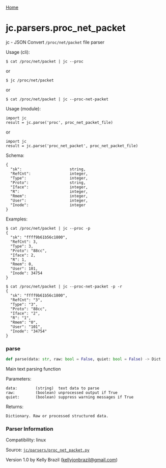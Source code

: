 [Home](https://kellyjonbrazil.github.io/jc/)
<a id="jc.parsers.proc_net_packet"></a>

# jc.parsers.proc_net_packet

jc - JSON Convert `/proc/net/packet` file parser

Usage (cli):

    $ cat /proc/net/packet | jc --proc

or

    $ jc /proc/net/packet

or

    $ cat /proc/net/packet | jc --proc-net-packet

Usage (module):

    import jc
    result = jc.parse('proc', proc_net_packet_file)

or

    import jc
    result = jc.parse('proc_net_packet', proc_net_packet_file)

Schema:

    {
      "sk":                     string,
      "RefCnt":                 integer,
      "Type":                   integer,
      "Proto":                  string,
      "Iface":                  integer,
      "R":                      integer,
      "Rmem":                   integer,
      "User":                   integer,
      "Inode":                  integer
    }

Examples:

    $ cat /proc/net/packet | jc --proc -p
    {
      "sk": "ffff9b61b56c1800",
      "RefCnt": 3,
      "Type": 3,
      "Proto": "88cc",
      "Iface": 2,
      "R": 1,
      "Rmem": 0,
      "User": 101,
      "Inode": 34754
    }

    $ cat /proc/net/packet | jc --proc-net-packet -p -r
    {
      "sk": "ffff9b61b56c1800",
      "RefCnt": "3",
      "Type": "3",
      "Proto": "88cc",
      "Iface": "2",
      "R": "1",
      "Rmem": "0",
      "User": "101",
      "Inode": "34754"
    }

<a id="jc.parsers.proc_net_packet.parse"></a>

### parse

```python
def parse(data: str, raw: bool = False, quiet: bool = False) -> Dict
```

Main text parsing function

Parameters:

    data:        (string)  text data to parse
    raw:         (boolean) unprocessed output if True
    quiet:       (boolean) suppress warning messages if True

Returns:

    Dictionary. Raw or processed structured data.

### Parser Information
Compatibility:  linux

Source: [`jc/parsers/proc_net_packet.py`](https://github.com/kellyjonbrazil/jc/blob/master/jc/parsers/proc_net_packet.py)

Version 1.0 by Kelly Brazil (kellyjonbrazil@gmail.com)
